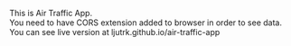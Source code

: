 This is Air Traffic App.  
You need to have CORS extension added to browser in order to see data.  
You can see live version at ljutrk.github.io/air-traffic-app
